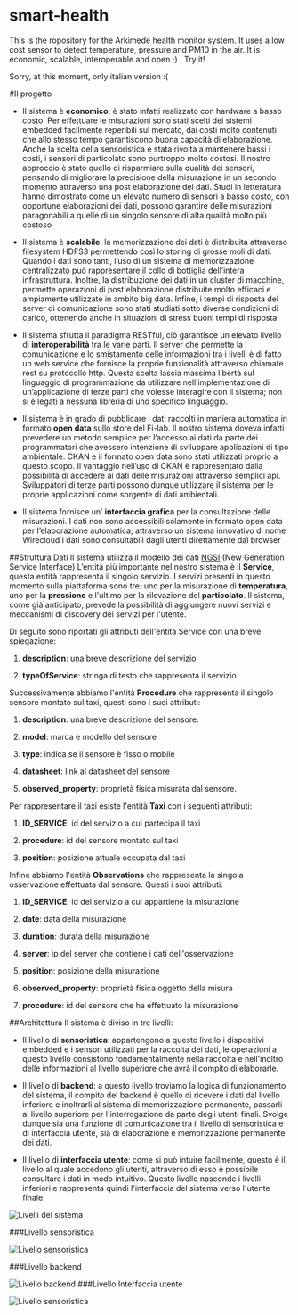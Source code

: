 # smart-health
This is the ropository for the Arkimede health monitor system. It uses a low cost sensor to detect temperature, pressure and PM10 in the air. It is economic, scalable, interoperable and open ;) . Try it!

Sorry, at this moment, only italian version :(

#Il progetto
* Il sistema è __economico__: è stato infatti realizzato con hardware a basso
costo. Per effettuare le misurazioni sono stati scelti dei sistemi embedded
facilmente reperibili sul mercato, dai costi molto contenuti che allo stesso
tempo garantiscono buona capacità di elaborazione. Anche la scelta della
sensoristica è stata rivolta a mantenere bassi i costi, i sensori di particolato
sono purtroppo molto costosi. Il nostro approccio è stato quello di
risparmiare sulla qualità dei sensori, pensando di migliorare la precisione
della misurazione in un secondo momento attraverso una post elaborazione
dei dati. Studi in letteratura hanno dimostrato come un
elevato numero di sensori a basso costo, con opportune elaborazioni dei
dati, possono garantire delle misurazioni paragonabili a quelle di un
singolo sensore di alta qualità molto più costoso

* Il sistema è __scalabile__: la memorizzazione dei dati è distribuita attraverso
filesystem HDFS3 permettendo così lo storing di grosse moli di dati. Quando
i dati sono tanti, l’uso di un sistema di memorizzazione centralizzato
può rappresentare il collo di bottiglia dell’intera infrastruttura. Inoltre,
la distribuzione dei dati in un cluster di macchine, permette operazioni
di post elaborazione distribuite molto efficaci e ampiamente utilizzate in
ambito big data. Infine, i tempi di risposta del server di comunicazione
sono stati studiati sotto diverse condizioni di carico, ottenendo anche in
situazioni di stress buoni tempi di risposta.

* Il sistema sfrutta il paradigma RESTful, ciò garantisce un elevato livello
di __interoperabilità__ tra le varie parti. Il server che permette la comunicazione
e lo smistamento delle informazioni tra i livelli è di fatto un
web service che fornisce la proprie funzionalità attraverso chiamate rest
su protocollo http. Questa scelta lascia massima libertà sul linguaggio di
programmazione da utilizzare nell’implementazione di un’applicazione di
terze parti che volesse interagire con il sistema; non si è legati a nessuna
libreria di uno specifico linguaggio.

* Il sistema è in grado di pubblicare i dati raccolti in maniera automatica
in formato __open data__ sullo store del Fi-lab. Il nostro sistema doveva
infatti prevedere un metodo semplice per l’accesso ai dati da parte dei
programmatori che avessero intenzione di sviluppare applicazioni di tipo
ambientale. CKAN e il formato open data sono stati utilizzati proprio a
questo scopo. Il vantaggio nell’uso di CKAN è rappresentato dalla possibilità
di accedere ai dati delle misurazioni attraverso semplici api. Sviluppatori
di terze parti possono dunque utilizzare il sistema per le proprie
applicazioni come sorgente di dati ambientali.

* Il sistema fornisce un’ __interfaccia grafica__ per la consultazione delle misurazioni.
I dati non sono accessibili solamente in formato open data
per l’elaborazione automatica; attraverso un sistema innovativo di nome
Wirecloud i dati sono consultabili dagli utenti direttamente dal browser

##Struttura Dati
Il sistema utilizza il modello dei dati [NGSI](http://technical.openmobilealliance.org/Technical/release_program/docs/NGSI/V1_0-20120529-A/OMA-TS-NGSI_Context_Management-V1_0-20120529-A.pdf) (New Generation Service Interface)
L’entità più importante nel nostro sistema è il __Service__, questa entità rappresenta il singolo servizio. I servizi presenti in questo momento sulla piattaforma sono tre: uno per la misurazione di __temperatura__, uno per la __pressione__ e l'ultimo per la rilevazione del __particolato__. Il sistema, come già anticipato, prevede la possibilità di aggiungere nuovi servizi e meccanismi di discovery dei servizi per l'utente.

Di seguito sono riportati gli attributi dell'entità Service con una breve spiegazione:

1. __description__: una breve descrizione del servizio

2. __typeOfService__: stringa di testo che rappresenta il servizio

Successivamente abbiamo l'entità __Procedure__ che rappresenta il singolo sensore montato sul taxi, questi sono i suoi attributi:

1. __description__: una breve descrizione del sensore.

2. __model__: marca e modello del sensore

3. __type__: indica se il sensore è fisso o mobile

4. __datasheet__: link al datasheet del sensore

5. __observed_property__: proprietà fisica misurata dal sensore.

Per rappresentare il taxi esiste l'entità __Taxi__ con i seguenti attributi:

1. __ID_SERVICE__: id del servizio a cui partecipa il taxi

2. __procedure__: id del sensore montato sul taxi

3. __position__: posizione attuale occupata dal taxi

Infine abbiamo l'entità __Observations__ che rappresenta la singola osservazione effettuata dal sensore. Questi i suoi attributi:

1. __ID_SERVICE__: id del servizio a cui appartiene la misurazione

2. __date__: data della misurazione

3. __duration__: durata della misurazione

4. __server__: ip del server che contiene i dati dell'osservazione

5. __position__: posizione della misurazione

6. __observed_property__: proprietà fisica oggetto della misura

7. __procedure__: id del sensore che ha effettuato la misurazione

##Architettura
Il sistema è diviso in tre livelli:

* Il livello di __sensoristica__: appartengono a questo livello i dispositivi embedded e i sensori utilizzati per la raccolta dei dati, le operazioni a questo livello consistono fondamentalmente nella raccolta e nell'inoltro delle informazioni al livello superiore che avrà il compito di elaborarle. 

* Il livello di __backend__: a questo livello troviamo la logica di funzionamento del sistema, il compito del backend è quello di ricevere i dati dal livello inferiore e inoltrarli al sistema di memorizzazione permanente, passarli al livello superiore per l'interrogazione da parte degli utenti finali. Svolge dunque sia una funzione di comunicazione tra il livello di sensoristica e di interfaccia utente, sia di elaborazione e memorizzazione permanente dei dati.

* Il livello di __interfaccia utente__: come si può intuire facilmente, questo è il livello al quale accedono gli utenti, attraverso di esso è possibile consultare i dati in modo intuitivo. Questo livello nasconde i livelli inferiori e rappresenta quindi l'interfaccia del sistema verso l'utente finale.

![Livelli del sistema](/doc/images/livelli_sistema_cut.jpeg)

###Livello sensoristica

![Livello sensoristica](/doc/images/livello_sensoristica.png)

###Livello backend

![Livello backend](/doc/images/livello_comunicazione_memorizzazione.png)
###Livello Interfaccia utente

![Livello sensoristica](/doc/images/livello_interfaccia_utente.png)
